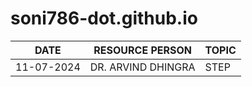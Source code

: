 # soni786-dot.github.io


| DATE | RESOURCE PERSON | TOPIC |
| ---- | ---- | --- |
| 11-07-2024| DR. ARVIND DHINGRA | STEP |


